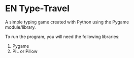 # EN Type-Travel
A simple typing game created with Python using the Pygame module/library.

To run the program, you will need the following libraries:
1) Pygame
2) PIL or Pillow
